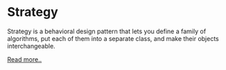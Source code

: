 # Strategy
Strategy is a behavioral design pattern that lets you define a family of algorithms, put each of them into a separate class, and make their objects interchangeable.

[Read more..](https://refactoring.guru/design-patterns/strategy)
